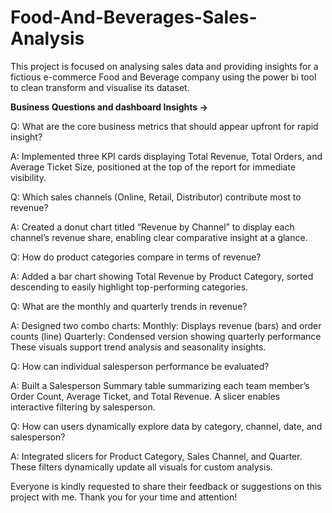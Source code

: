 # Food-And-Beverages-Sales-Analysis

This project is focused on analysing sales data and providing insights for a fictious e-commerce Food and Beverage company using the power bi tool to clean transform and visualise its dataset.

**Business Questions and dashboard Insights ->**

Q: What are the core business metrics that should appear upfront for rapid insight?

A: Implemented three KPI cards displaying Total Revenue, Total Orders, and Average Ticket Size, positioned at the top of the report for immediate visibility.

Q: Which sales channels (Online, Retail, Distributor) contribute most to revenue?

A: Created a donut chart titled “Revenue by Channel” to display each channel’s revenue share, enabling clear comparative insight at a glance.

Q: How do product categories compare in terms of revenue?

A: Added a bar chart showing Total Revenue by Product Category, sorted descending to easily highlight top-performing categories.

Q: What are the monthly and quarterly trends in revenue?

A: Designed two combo charts:
      Monthly: Displays revenue (bars) and order counts (line)
      Quarterly: Condensed version showing quarterly performance
  These visuals support trend analysis and seasonality insights.

Q: How can individual salesperson performance be evaluated?

A: Built a Salesperson Summary table summarizing each team member’s Order Count, Average Ticket, and Total Revenue. A slicer enables interactive filtering by salesperson.

Q: How can users dynamically explore data by category, channel, date, and salesperson?

A: Integrated slicers for Product Category, Sales Channel, and Quarter. These filters dynamically update all visuals for custom analysis.

Everyone is kindly requested to share their feedback or suggestions on this project with me. Thank you for your time and attention!
